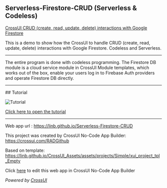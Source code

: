 ## Serverless-Firestore-CRUD  (Serverless & Codeless)


[CrossUI CRUD (create, read, update, delete) interactions with Google Firestore](https://linb.github.io/Serverless-Firestore-CRUD)

This is a demo to show how the CrossUI to handle CRUD (create, read, update, delete) interactions with Google Firestore. Codeless and Serverless.

<hr>

The entire program is done with codeless programming. The Firestore DB module is a cloud service module in CrossUI Module templates, which works out of the box, enable your users log in to Firebase Auth providers and operate Firestore DB directly.

<hr>
## Tutorial

![Tutorial](https://linb.github.io/Serverless-Firestore-CRUD/tutorial.png)

[Click here to open the tutorial](https://www.slideshare.net/JackLee116/crossui-tutorial-crud)


<hr>

Web app url : https://linb.github.io/Serverless-Firestore-CRUD

This project was created by CrossUI No-Code App Builder: https://crossui.com/RADGithub

Based on template: https://linb.github.io/CrossUI_Assets/assets/projects/Simple/xui_project_tpl_Empty

Click [here](https://crossui.com/RADGithub/#!from=github&owner=linb&repo=Serverless-Firestore-CRUD) to edit this web app in CrossUI No-Code App Builder

<i>Powered by [CrossUI](https://crossui.com)</i>
